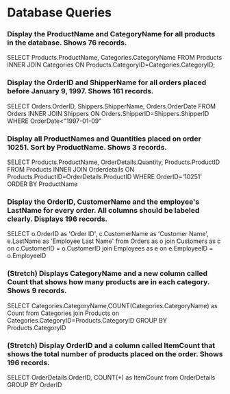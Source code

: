 # Database Queries

### Display the ProductName and CategoryName for all products in the database. Shows 76 records.
SELECT Products.ProductName, Categories.CategoryName
FROM Products
INNER JOIN Categories ON Products.CategoryID=Categories.CategoryID;

### Display the OrderID and ShipperName for all orders placed before January 9, 1997. Shows 161 records.
SELECT Orders.OrderID, Shippers.ShipperName, Orders.OrderDate
FROM Orders
INNER JOIN Shippers ON Orders.ShipperID=Shippers.ShipperID
WHERE OrderDate<"1997-01-09"
### Display all ProductNames and Quantities placed on order 10251. Sort by ProductName. Shows 3 records.
SELECT Products.ProductName, OrderDetails.Quantity, Products.ProductID
FROM Products
INNER JOIN Orderdetails ON Products.ProductID=OrderDetails.ProductID
WHERE OrderID='10251'
ORDER BY ProductName
### Display the OrderID, CustomerName and the employee's LastName for every order. All columns should be labeled clearly. Displays 196 records.
SELECT o.OrderID as 'Order ID', c.CustomerName as 'Customer Name', e.LastName as 'Employee Last Name'
from Orders as o
join Customers as c 
on c.CustomerID = o.CustomerID
join Employees as e 
on e.EmployeeID = o.EmployeeID
### (Stretch)  Displays CategoryName and a new column called Count that shows how many products are in each category. Shows 9 records.
SELECT Categories.CategoryName,COUNT(Categories.CategoryName) as Count
from Categories
join Products on Categories.CategoryID=Products.CategoryID
GROUP BY Products.CategoryID
### (Stretch) Display OrderID and a  column called ItemCount that shows the total number of products placed on the order. Shows 196 records. 
SELECT OrderDetails.OrderID, COUNT(*) as ItemCount
from OrderDetails
GROUP BY OrderID